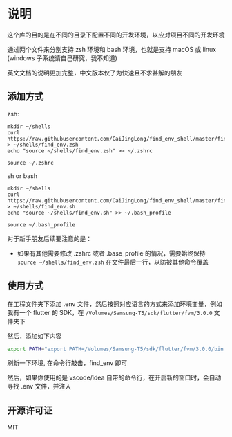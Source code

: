 # 说明

这个库的目的是在不同的目录下配置不同的开发环境，以应对项目不同的开发环境

通过两个文件来分别支持 zsh 环境和 bash 环境，也就是支持 macOS 或 linux (windows 子系统请自己研究，我不知道)

英文文档的说明更加完整，中文版本仅了为快速且不求甚解的朋友

## 添加方式

zsh:

```shell
mkdir ~/shells
curl https://raw.githubusercontent.com/CaiJingLong/find_env_shell/master/find_env.zsh > ~/shells/find_env.zsh
echo "source ~/shells/find_env.zsh" >> ~/.zshrc

source ~/.zshrc
```

sh or bash

```shell
mkdir ~/shells
curl https://raw.githubusercontent.com/CaiJingLong/find_env_shell/master/find_env.sh > ~/shells/find_env.sh
echo "source ~/shells/find_env.sh" >> ~/.bash_profile

source ~/.bash_profile
```

对于新手朋友后续要注意的是：

- 如果有其他需要修改 .zshrc 或者 .base_profile 的情况，需要始终保持 `source ~/shells/find_env.zsh` 在文件最后一行，以防被其他命令覆盖

## 使用方式

在工程文件夹下添加 .env 文件，然后按照对应语言的方式来添加环境变量，例如我有一个 flutter 的 SDK，在 `/Volumes/Samsung-T5/sdk/flutter/fvm/3.0.0` 文件夹下

然后，添加如下内容

```zsh
export PATH="export PATH=/Volumes/Samsung-T5/sdk/flutter/fvm/3.0.0/bin:$PATH"
```

刷新一下环境, 在命令行敲击，find_env 即可

然后，如果你使用的是 vscode/idea 自带的命令行，在开启新的窗口时，会自动寻找 .env 文件，并注入


## 开源许可证

MIT
